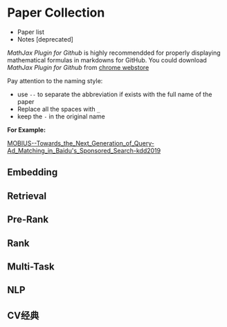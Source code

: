 # Paper Collection



- Paper list
- Notes [deprecated]

*MathJax Plugin for Github* is highly recommendded for properly displaying  mathematical formulas in markdowns for GitHub. You could download *MathJax Plugin for Github* from [chrome webstore](https://chrome.google.com/webstore/category/extensions)

Pay attention to the naming style: 

- use `--` to separate the abbreviation if exists with the full name of the paper
- Replace all the spaces with `_`
- keep the `-` in the original name

**For Example:** 

[MOBIUS--Towards_the_Next_Generation_of_Query-Ad_Matching_in_Baidu's_Sponsored_Search-kdd2019](./retrieval/MOBIUS--Towards_the_Next_Generation_of_Query-Ad_Matching_in_Baidu's_Sponsored_Search-kdd2019.pdf)

## Embedding


## Retrieval

## Pre-Rank

## Rank

## Multi-Task


## NLP

## CV经典

